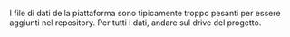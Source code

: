 I file di dati della piattaforma sono tipicamente troppo pesanti per essere aggiunti nel repository. Per tutti i dati, andare sul drive del progetto.